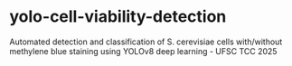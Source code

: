 # yolo-cell-viability-detection
Automated detection and classification of S. cerevisiae cells with/without methylene blue staining using YOLOv8 deep learning - UFSC TCC 2025
